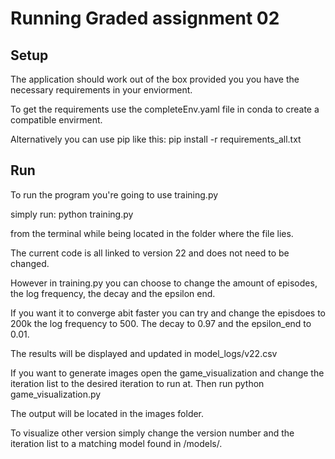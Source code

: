 
# Running Graded assignment 02

## Setup
The application should work out of the box provided you you have the necessary requirements in your enviorment.

To get the requirements use the completeEnv.yaml file in conda to create a compatible envirment.

Alternatively you can use pip like this:
pip install -r requirements_all.txt

## Run
To run the program you're going to use training.py

simply run:
    python training.py

from the terminal while being located in the folder where the file lies.

The current code is all linked to version 22 and does not need to be changed.


However in training.py you can choose to change the amount of episodes, the log frequency, the decay and the epsilon end.

If you want it to converge abit faster you can try and change the episdoes to 200k the log frequency to 500. The decay to 0.97 and the epsilon_end to 0.01.

The results will be displayed and updated in model_logs/v22.csv

If you want to generate images open the game_visualization and change the iteration list to the desired iteration to run at. Then run python game_visualization.py

The output will be located in the images folder.

To visualize other version simply change the version number and the iteration list to a matching model found in /models/.
